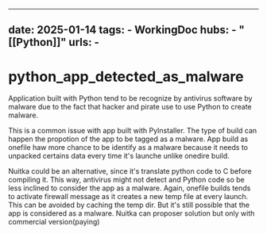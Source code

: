 
---
date: 2025-01-14
tags:
    - WorkingDoc
hubs:
    - "[[Python]]"
urls:
    -
---

# python_app_detected_as_malware 

Application built with Python tend to be recognize by antivirus software by malware due to the fact that hacker and pirate use to use 
Python to create malware.

This is a common issue with app built with PyInstaller. The type of build can happen the propotion of the app to be tagged as a malware.
App build as onefile haw more chance to be identify as a malware because it needs to unpacked certains data every time it's launche unlike onedire build.

Nuitka could be an alternative, since it's translate python code to C before compiling it. This way, antivirus might not detect and Python code so be less inclined
to consider the app as a malware. Again, onefile builds tends to activate firewall message as it creates a new temp file at every launch. This can be avoided by caching the temp dir.
But it's still possible that the app is considered as a malware. Nuitka can proposer solution but only with commercial version(paying)
